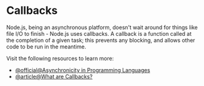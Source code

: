 # Callbacks

Node.js, being an asynchronous platform, doesn't wait around for things like file I/O to finish - Node.js uses callbacks. A callback is a function called at the completion of a given task; this prevents any blocking, and allows other code to be run in the meantime.

Visit the following resources to learn more:

- [@official@Asynchronicity in Programming Languages](https://nodejs.org/en/learn/asynchronous-work/javascript-asynchronous-programming-and-callbacks)
- [@article@What are Callbacks?](https://developer.mozilla.org/en-US/docs/Glossary/Callback_function)